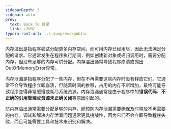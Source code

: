 ```yaml
---
sidebarDepth: 3
sidebar: auto
prev:
  text: Back To 目录
  link: /JVM/
typora-root-url: ..\.vuepress\public
---
```






内存溢出是指程序尝试分配更多内存空间，而可用内存已经用尽，因此无法满足分配的请求。它通常发生在程序执行期间，例如创建新对象或递归调用时，需要分配内存，但没有足够的内存可供分配。内存溢出通常导致程序崩溃或抛出OutOfMemoryError异常。

内存泄漏是指程序分配了一些内存，但在不再需要这些内存时没有释放它们。它通常不会导致程序立即崩溃，但随着时间的推移，占用的内存不断增加，最终可能导致程序变得非常缓慢或耗尽系统资源。内存泄漏通常是由于程序中的**错误代码**、**不正确的引用管理**或**资源未正确关闭**等原因引起的。

防内存溢出通常需要分配足够的内存，而预防内存泄漏需要确保及时释放不再需要的内存。调试和解决内存泄漏问题通常更具挑战性，因为它们不会立即导致程序失败，而且可能需要工具和技术来识别和解决。
